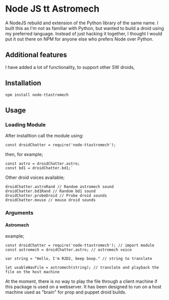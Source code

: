 # Node JS tt Astromech
A NodeJS rebuild and extension of the Python library of the same name. I built this as I'm not as familiar with Python, but wanted to build a droid using my preferred language. Instead of just hacking it together, I thought I would put it out there on NPM for anyone else who prefers Node over Python.

## Additional features

I have added a lot of functionality, to support other SW droids, 

## Installation

`npm install node-ttastromech`
## Usage

### Loading Module

After installtion call the module using:

`const droidChatter = require('node-ttastromech');`

then, for example;

```
const astro = droidChatter.astro;
const bd1 = droidChatter.bd1;`
```

Other droid voices available;

```
droidChatter.astroRand // Random astromech sound
droidChatter.bd1Rand // Random bd1 sound
droidChatter.probeDroid // Probe droid sounds
droidChatter.mouse // mouse droid sounds
```
### Arguments

#### Astromech

example;

```
const droidChatter = require('node-ttastromech'); // import module
const astromech = droidChatter.astro; // astromech voice

var string = "Hello, I'm R2D2, beep boop." // string to translate

let usableWavFile = astromech(string); // translate and playback the file on the host machine
```

At the moment, there is no way to play the file through a client machine if this package is used on a webserver. It has been designed to run on a host machine used as "brain" for prop and puppet droid builds.
